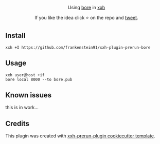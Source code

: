 <p align="center">
Using <a href="https://github.com/ekzhang/bore">bore</a> in <a href="https://github.com/xxh/xxh">xxh</a>
</p>

<p align="center">  
If you like the idea click ⭐ on the repo and <a href="https://twitter.com/intent/tweet?text=Nice%20plugin%20for%20the%20xxh%20project!&url=https://github.com/frankenstein91/xxh-plugin-prerun-bore" target="_blank">tweet</a>.
</p>

## Install
```shell
xxh +I https://github.com/frankenstein91/xxh-plugin-prerun-bore
```

## Usage
```shell
xxh user@host +if
bore local 8000 --to bore.pub
```

## Known issues

this is in work...

## Credits

This plugin was created with [xxh-prerun-plugin cookiecutter template](https://github.com/xxh/cookiecutter-xxh-plugin-prerun).